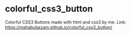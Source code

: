 # colorful_css3_button
Colorful CSS3 Buttons made with html and css3 by me.
Link: https://mahabubazam.github.io/colorful_css3_button/
